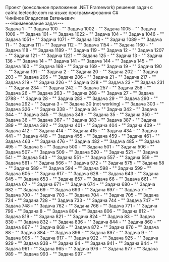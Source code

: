 Проект (консольное приложение .NET Framework) решения задач с сайта leetcode.com на языке программирования C#  
Чинёнов Владислав Евгеньевич  
---Наименование задач---  
Задача 1 - ""
Задача 100 - ""
Задача 1002 - ""
Задача 1005 - ""
Задача 1009 - ""
Задача 101 - ""
Задача 1022 - ""
Задача 104 - ""
Задача 1046 - ""
Задача 1051 - ""
Задача 1071 - ""
Задача 108 - ""
Задача 1089 - ""
Задача 11 - ""
Задача 111 - ""
Задача 112 - ""
Задача 1154 - ""
Задача 1160 - ""
Задача 118 - ""
Задача 1189 - ""
Задача 119 - ""
Задача 12 - ""
Задача 1207 - ""
Задача 121 - ""
Задача 1221 - ""
Задача 125 - ""
Задача 13 - ""
Задача 136 - ""
Задача 14 - ""
Задача 141 - ""
Задача 144 - ""
Задача 145 - ""
Задача 160 - ""
Задача 168 - ""
Задача 169 - ""
Задача 19 - ""
Задача 190 - ""
Задача 191 - ""
Задача 2 - ""
Задача 20 - ""
Задача 202 - ""
Задача 203 - ""
Задача 205 - ""
Задача 206 - ""
Задача 21 - ""
Задача 217 - ""
Задача 219 - ""
Задача 226 - ""
Задача 228 - ""
Задача 23 - ""
Задача 231 - ""
Задача 234 - ""
Задача 242 - ""
Задача 257 - ""
Задача 258 - ""
Задача 26 - ""
Задача 263 - ""
Задача 268 - ""
Задача 27 - ""
Задача 2788 - ""
Задача 28 - ""
Задача 283 - ""
Задача 29 - ""
Задача 290 - ""
Задача 292 - ""
Задача 3 - ""
Задача 30 (not working) - ""
Задача 303 - ""
Задача 326 - ""
Задача 338 - ""
Задача 34 - ""
Задача 342 - ""
Задача 344 - ""
Задача 345 - ""
Задача 349 - ""
Задача 35 - ""
Задача 350 - ""
Задача 36 - ""
Задача 367 - ""
Задача 383 - ""
Задача 387 - ""
Задача 389 - ""
Задача 392 - ""
Задача 401 - ""
Задача 404 - ""
Задача 409 - ""
Задача 412 - ""
Задача 414 - ""
Задача 415 - ""
Задача 434 - ""
Задача 441 - ""
Задача 448 - ""
Задача 455 - ""
Задача 459 - ""
Задача 461 - ""
Задача 463 - ""
Задача 476 - ""
Задача 482 - ""
Задача 485 - ""
Задача 495 - ""
Задача 5 - ""
Задача 500 - ""
Задача 501 - ""
Задача 506 - ""
Задача 507 - ""
Задача 509 - ""
Задача 520 - ""
Задача 521 - ""
Задача 541 - ""
Задача 543 - ""
Задача 551 - ""
Задача 557 - ""
Задача 559 - ""
Задача 561 - ""
Задача 566 - ""
Задача 572 - ""
Задача 575 - ""
Задача 58 - ""
Задача 589 - ""
Задача 594 - ""
Задача 598 - ""
Задача 599 - ""
Задача 605 - ""
Задача 617 - ""
Задача 628 - ""
Задача 643 - ""
Задача 645 - ""
Задача 653 - ""
Задача 657 - ""
Задача 66 - ""
Задача 661 - ""
Задача 67 - ""
Задача 671 - ""
Задача 674 - ""
Задача 680 - ""
Задача 682 - ""
Задача 69 - ""
Задача 693 - ""
Задача 697 - ""
Задача 7 - ""
Задача 700 - ""
Задача 703 - ""
Задача 704 - ""
Задача 705 - ""
Задача 724 - ""
Задача 728 - ""
Задача 733 - ""
Задача 744 - ""
Задача 747 - ""
Задача 748 - ""
Задача 762 - ""
Задача 766 - ""
Задача 771 - ""
Задача 796 - ""
Задача 8 - ""
Задача 804 - ""
Задача 806 - ""
Задача 812 - ""
Задача 819 - ""
Задача 821 - ""
Задача 824 - ""
Задача 83 - ""
Задача 830 - ""
Задача 832 - ""
Задача 836 - ""
Задача 844 - ""
Задача 860 - ""
Задача 867 - ""
Задача 868 - ""
Задача 872 - ""
Задача 876 - ""
Задача 88 - ""
Задача 884 - ""
Задача 896 - ""
Задача 897 - ""
Задача 9 - ""
Задача 905 - ""
Задача 917 - ""
Задача 922 - ""
Задача 925 - ""
Задача 929 - ""
Задача 938 - ""
Задача 94 - ""
Задача 941 - ""
Задача 944 - ""
Задача 961 - ""
Задача 965 - ""
Задача 976 - ""
Задача 977 - ""
Задача 989 - ""
Задача 993 - ""
Задача 997 - ""